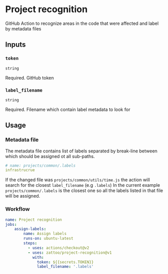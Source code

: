 # Project recognition

GitHub Action to recognize areas in the code that were affected and label by metadata files

## Inputs

### `token`

`string`

Required. GitHub token

### `label_filename`

`string`

Required. Filename which contain label metadata to look for

## Usage

### Metadata file
The metadata file contains list of labels separated by break-line between which should be assigned ot all sub-paths.
```yml
# name: projects/common/.labels
infrastrucrue
```

If the changed file was `projects/common/utils/time.js` the action will search for the closest `label_filename` (e.g `.labels`)
In the current example `projects/common/.labels` is the closest one so all the labels listed in that file will be assigned.

### Workflow

````yaml
name: Project recognition
jobs:
    assign-labels:
        name: Assign labels
        runs-on: ubuntu-latest
        steps:
          - uses: actions/checkout@v2
          - uses: zattoo/project-recognition@v1
            with:
              token: ${{secrets.TOKEN}}
              label_filename: '.labels'
````
